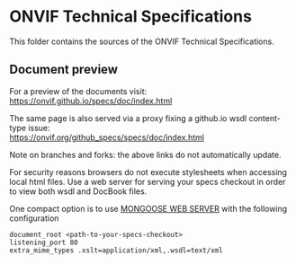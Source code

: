 # ONVIF Technical Specifications
This folder contains the sources of the ONVIF Technical Specifications.

## Document preview

For a preview of the documents visit:  
  https://onvif.github.io/specs/doc/index.html

The same page is also served via a proxy fixing a github.io wsdl content-type issue:  
  https://onvif.org/github_specs/specs/doc/index.html

Note on branches and forks: the above links do not automatically update.

For security reasons browsers do not execute stylesheets when accessing local html files.
Use a web server for serving your specs checkout in order to view both wsdl and DocBook files.

One compact option is to use [MONGOOSE WEB SERVER](https://www.cesanta.com/binary.html) with
the following configuration

```
document_root <path-to-your-specs-checkout>
listening_port 80
extra_mime_types .xslt=application/xml,.wsdl=text/xml
```
